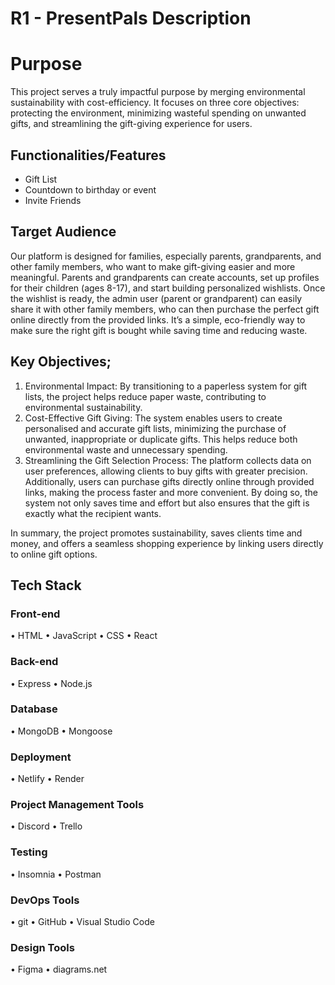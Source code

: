 # R1 - PresentPals Description

# Purpose

This project serves a truly impactful purpose by merging environmental sustainability with cost-efficiency. It focuses on three core objectives: protecting the environment, minimizing wasteful spending on unwanted gifts, and streamlining the gift-giving experience for users.

## Functionalities/Features
 - Gift List
 - Countdown to birthday or event
 - Invite Friends


 ## Target Audience
Our platform is designed for families, especially parents, grandparents, and other family members, who want to make gift-giving easier and more meaningful. Parents and grandparents can create accounts, set up profiles for their children (ages 8-17), and start building personalized wishlists. Once the wishlist is ready, the admin user (parent or grandparent) can easily share it with other family members, who can then purchase the perfect gift online directly from the provided links. It’s a simple, eco-friendly way to make sure the right gift is bought while saving time and reducing waste. 


## Key Objectives;
1.	Environmental Impact: By transitioning to a paperless system for gift lists, the project helps reduce paper waste, contributing to environmental sustainability.
2.	Cost-Effective Gift Giving: The system enables users to create personalised and accurate gift lists, minimizing the purchase of unwanted, inappropriate or duplicate gifts. This helps reduce both environmental waste and unnecessary spending.
3.	Streamlining the Gift Selection Process: The platform collects data on user preferences, allowing clients to buy gifts with greater precision. Additionally, users can purchase gifts directly online through provided links, making the process faster and more convenient. By doing so, the system not only saves time and effort but also ensures that the gift is exactly what the recipient wants.

In summary, the project promotes sustainability, saves clients time and money, and offers a seamless shopping experience by linking users directly to online gift options. 


## Tech Stack

### Front-end
•	HTML
•	JavaScript
•	CSS
•	React
### Back-end
•	Express
•	Node.js
### Database
•	MongoDB
•	Mongoose
### Deployment
•	Netlify
•	Render
### Project Management Tools
•	Discord
•	Trello
### Testing
•	Insomnia
•	Postman
### DevOps Tools
•	git
•	GitHub
•	Visual Studio Code
### Design Tools
•	Figma
•	diagrams.net
